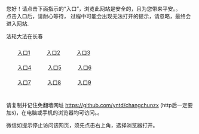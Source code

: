您好！请点击下面指示的“入口”，浏览此网站是安全的，且为您带来平安。。 <br/>
点击入口后，请耐心等待， 过程中可能会出现无法打开的提示，请忽略，最终会进入网站. </br>

法轮大法在长春<br/>
<div style="padding:10px"><a style="margin:20px" target="_blank" href="https://dlsjpyirmbsfr.cloudfront.net/2Qpsp?wttjec" id="ccLink1" rel="nofollow">入口1</a> <a target="_blank" style="margin:20px" href="https://d1vx1usdg7qf56.cloudfront.net/2Qpsp?sebbycwl" id="ccLink2" rel="nofollow">入口2</a> <a style="margin:20px" target="_blank" href="https://d1vjxp30tnx1qc.cloudfront.net/2Qpsp?vcprc" id="ccLink3" rel="nofollow">入口3</a></div>

<div style="padding:10px" ><a style="margin:20px" target="_blank" href="https://dlsjpyirmbsfr.cloudfront.net/2Qpsp?wttjec" id="ccLink4" rel="nofollow">入口4</a> <a style="margin:20px" href="https://d1vx1usdg7qf56.cloudfront.net/2Qpsp?sebbycwl" target="_blank" id="ccLink5" rel="nofollow">入口5</a> <a style="margin:20px" href="https://d1vjxp30tnx1qc.cloudfront.net/2Qpsp?vcprc" target="_blank" id="ccLink6" rel="nofollow">入口6</a></div>

<div style="padding:10px"><a style="margin:20px" target="_blank" href="https://dlsjpyirmbsfr.cloudfront.net/2Qpsp?wttjec" id="ccLink7" rel="nofollow">入口7</a> <a style="margin:20px" href="https://d1vx1usdg7qf56.cloudfront.net/2Qpsp?sebbycwl" target="_blank" id="ccLink8" rel="nofollow">入口8</a> <a style="margin:20px" target="_blank" href="https://d1vjxp30tnx1qc.cloudfront.net/2Qpsp?vcprc" id="ccLink9" rel="nofollow">入口9</a></div>

<br/>



请复制并记住免翻墙网址 https://github.com/yntd/changchunzx (http后一定要加s)，在电脑或手机的浏览器均可访问。。<br/>

微信如提示停止访问该网页，须先点击右上角，选择浏览器打开。
